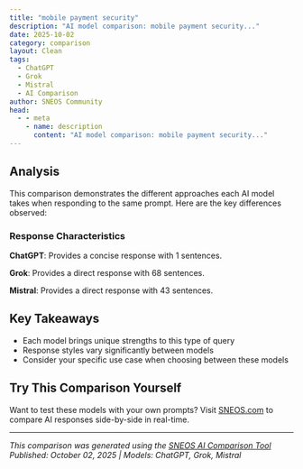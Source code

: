 ```yaml
---
title: "mobile payment security"
description: "AI model comparison: mobile payment security..."
date: 2025-10-02
category: comparison
layout: Clean
tags:
  - ChatGPT
  - Grok
  - Mistral
  - AI Comparison
author: SNEOS Community
head:
  - - meta
    - name: description
      content: "AI model comparison: mobile payment security..."
---
```


<ChatComparison
  title="mobile payment security"
  prompt="mobile payment security"
  :responses='{
    "ChatGPT": "Mobile payment security is a critical aspect of financial technology, as it involves the protection of sensitive information exchanged during mobile transactions. Here are some key components and best practices pertaining to mobile payment security:\n\n### Key Components of Mobile Payment Security\n\n1. **Encryption**: \n   - Data transmitted during mobile payments should be encrypted to ensure that it cannot be intercepted and read by unauthorized parties. Technologies such as SSL/TLS (Secure Sockets Layer / Transport Layer Security) are commonly used for this purpose.\n\n2. **Tokenization**: \n   - Tokenization replaces sensitive payment information (like credit card numbers) with unique identifiers or tokens. This means that even if a transaction is intercepted, the information is useless to hackers.\n\n3. **Authentication**: \n   - Strong user authentication methods are essential. This can include multi-factor authentication (MFA), biometric methods (like fingerprint or facial recognition), or PIN codes.\n\n4. **Secure Connections**: \n   - Users should always ensure that they are using secure networks (preferably their own data plan or a known, secure Wi-Fi) when making mobile payments to minimize the risk of man-in-the-middle attacks.\n\n5. **Application Security**: \n   - Mobile payment applications must undergo rigorous security testing and should be updated regularly to address any vulnerabilities. Developers should adhere to secure coding practices.\n\n6. **Fraud Detection Systems**: \n   - Implementing machine learning and artificial intelligence can help detect unusual patterns of behavior indicating potential fraud, allowing institutions to act quickly.\n\n7. **Compliance with Standards**: \n   - Adhering to the Payment Card Industry Data Security Standard (PCI DSS) is vital for businesses handling payment information. It provides guidelines to secure payment transactions.\n\n### Best Practices for Users\n\n1. **Use Strong Passwords**: \n   - Always use strong, unique passwords for mobile payment applications and enable biometric authentication when available.\n\n2. **Look for Security Features**: \n   - Check for security features in payment apps, such as encryption and privacy policies. Look for indicators that the app is from a reputable source.\n\n3. **Regular Updates**: \n   - Keep your mobile device and applications updated to protect against vulnerabilities.\n\n4. **Monitor Accounts**: \n   - Regularly check bank and credit card statements for unauthorized transactions.\n\n5. **Be Wary of Phishing Attempts**: \n   - Be cautious of emails, texts, or calls requesting sensitive information. Always access your payment app or service through its official website or application.\n\n6. **Enable Alerts**: \n   - Many financial institutions offer the ability to set up transaction alerts. Enabling these can help you monitor unusual activity in real-time.\n\n### Emerging Trends in Mobile Payment Security\n\n1. **Biometric Authentication**: \n   - Increasingly, mobile payments are leveraging biometric data (fingerprints, facial recognition) for secure transactions.\n\n2. **Blockchain Technology**: \n   - Blockchain is being explored for mobile payments as it offers secure, decentralized transaction recording.\n\n3. **Artificial Intelligence**: \n   - AI is being utilized in fraud detection and prevention mechanisms to foresee fraudulent behavior and respond accordingly.\n\n4. **Contactless Payments**: \n   - While convenient, it&#39;s essential to ensure that contactless payments are also secure. NFC (Near Field Communication) technology should include security features to protect user data.\n\n5. **Regulatory Changes**: \n   - As mobile payments evolve, regulations around their security are likely to change. Staying informed about these changes is essential for businesses and consumers alike.\n\n### Conclusion\n\nMobile payment security is a multifaceted issue that involves technology, user behavior, and regulatory compliance. Both consumers and businesses need to be vigilant about security practices to protect sensitive financial information and transaction integrity.",
    "Grok": "Mobile payment security refers to the measures, protocols, and technologies implemented to protect mobile payment transactions and user data from unauthorized access, fraud, and cyberattacks. As mobile payments\u2014transactions made via smartphones or other mobile devices using apps, digital wallets, or contactless technology\u2014become increasingly popular, ensuring their security is critical. Below are key aspects, challenges, and best practices related to mobile payment security.\n\n### Key Components of Mobile Payment Security\n1. **Encryption**:\n   - Data transmitted during mobile payments (e.g., credit card details, personal information) is encrypted using protocols like SSL/TLS to prevent interception by hackers.\n   - End-to-end encryption ensures that data remains secure from the sender to the recipient.\n\n2. **Tokenization**:\n   - Tokenization replaces sensitive data, such as credit card numbers, with a unique digital token. This token is meaningless to hackers if intercepted, as it cannot be converted back to the original data without access to the secure token vault.\n   - Used by services like Apple Pay, Google Pay, and Samsung Pay to protect payment information.\n\n3. **Authentication**:\n   - Multi-factor authentication (MFA) adds layers of security by requiring users to provide multiple forms of verification, such as a password, biometric data (fingerprint or facial recognition), or a one-time PIN.\n   - Biometric authentication is increasingly common in mobile payment apps for quick and secure access.\n\n4. **Secure Element (SE) and Host Card Emulation (HCE)**:\n   - Secure Element is a tamper-resistant hardware component in mobile devices that stores sensitive data, such as payment credentials.\n   - Host Card Emulation allows software to emulate a secure card, reducing reliance on hardware and enabling secure transactions via the cloud.\n\n5. **Payment Standards and Compliance**:\n   - Adherence to standards like PCI DSS (Payment Card Industry Data Security Standard) ensures that mobile payment providers maintain a secure environment for processing transactions.\n   - Compliance with regional regulations (e.g., GDPR in Europe) ensures user data protection.\n\n6. **Device Security**:\n   - Mobile devices often have built-in security features like secure boot, sandboxing of apps, and regular OS updates to protect against malware and vulnerabilities.\n   - Features like remote wipe or device locking help protect data if a device is lost or stolen.\n\n### Common Mobile Payment Security Threats\n1. **Malware and Phishing**:\n   - Malicious apps or phishing attacks can trick users into revealing sensitive information or installing software that steals payment data.\n   - Fake payment apps or SMS/email scams often mimic legitimate services to steal credentials.\n\n2. **Man-in-the-Middle (MitM) Attacks**:\n   - Attackers intercept data during transmission, especially over unsecured Wi-Fi networks, to steal payment information.\n   - Lack of encryption or weak security protocols can make transactions vulnerable.\n\n3. **Lost or Stolen Devices**:\n   - If a mobile device is lost or stolen, unauthorized access to payment apps can lead to fraudulent transactions if proper security measures (e.g., PIN, biometrics) are not in place.\n\n4. **Data Breaches**:\n   - Hackers may target payment service providers or apps to steal user data on a large scale, compromising payment credentials and personal information.\n\n5. **Weak Authentication**:\n   - Reliance on weak passwords or lack of MFA can allow attackers to gain access to payment apps or digital wallets.\n\n### Best Practices for Mobile Payment Security\n1. **For Users**:\n   - Use strong, unique passwords and enable biometric authentication for payment apps.\n   - Avoid using public Wi-Fi for transactions; use a VPN if necessary.\n   - Download apps only from official app stores (Google Play, Apple App Store) to avoid malicious software.\n   - Regularly update your device\u2019s OS and apps to patch security vulnerabilities.\n   - Monitor bank statements and app notifications for suspicious activity.\n   - Enable remote lock/wipe features in case your device is lost or stolen.\n   - Avoid sharing payment details or OTPs (one-time passwords) with anyone.\n\n2. **For Businesses and Developers**:\n   - Implement robust encryption and tokenization for all transactions.\n   - Follow PCI DSS and other relevant compliance standards.\n   - Use secure APIs for payment processing and regularly test for vulnerabilities.\n   - Educate users about security practices and provide clear instructions for safe usage.\n   - Offer real-time fraud detection and alerts for suspicious activities.\n   - Conduct regular security audits and penetration testing to identify and fix weaknesses.\n\n3. **For Payment Service Providers**:\n   - Deploy advanced fraud detection systems using AI and machine learning to identify unusual transaction patterns.\n   - Ensure secure storage of user data with strict access controls.\n   - Provide users with customizable security settings, such as transaction limits or location-based restrictions.\n\n### Emerging Trends in Mobile Payment Security\n- **Biometric Advancements**: Beyond fingerprints, newer technologies like iris scanning and behavioral biometrics (e.g., typing patterns) are being integrated for stronger authentication.\n- **Blockchain and Cryptography**: Some payment systems are exploring blockchain for secure, decentralized transaction processing.\n- **Zero Trust Architecture**: Adopting a \u0022never trust, always verify\u0022 approach to secure mobile payment ecosystems.\n- **AI-Powered Fraud Detection**: Machine learning algorithms analyze user behavior and transaction data to detect and prevent fraud in real time.\n\n### Conclusion\nMobile payment security is a shared responsibility between users, businesses, and payment providers. While technological advancements like encryption, tokenization, and biometrics have made mobile payments more secure, staying vigilant and adopting best practices is essential to mitigate risks. As mobile payment usage continues to grow, ongoing innovation and adherence to security standards will be critical to maintaining user trust and protecting financial transactions.",
    "Mistral": "Mobile payment security is a critical aspect of ensuring that financial transactions conducted via mobile devices are safe and protected from fraud, theft, and other malicious activities. Here are some key components and best practices for mobile payment security:\n\n### 1. **Encryption**\n   - **End-to-End Encryption:** Ensures that data is encrypted from the point of origin to the point of destination, protecting it from interception.\n   - **SSL/TLS:** Secure Sockets Layer (SSL) and Transport Layer Security (TLS) protocols are used to encrypt data transmitted over the internet.\n\n### 2. **Tokenization**\n   - **Tokenization:** Replaces sensitive data, such as credit card numbers, with a unique token that can be used for transactions without exposing the actual data.\n\n### 3. **Biometric Authentication**\n   - **Fingerprint Scanning:** Uses the user\u0027s fingerprint to authenticate transactions.\n   - **Facial Recognition:** Uses the user\u0027s facial features for authentication.\n   - **Voice Recognition:** Uses the user\u0027s voice for authentication.\n\n### 4. **Two-Factor Authentication (2FA)**\n   - **SMS Verification:** Sends a one-time password (OTP) to the user\u0027s mobile device.\n   - **App-Based Authentication:** Uses apps like Google Authenticator to generate OTPs.\n\n### 5. **Secure Elements**\n   - **Hardware-Based Security:** Uses a secure element (SE) or a trusted execution environment (TEE) to store sensitive data and perform cryptographic operations.\n\n### 6. **Fraud Detection**\n   - **Machine Learning:** Uses algorithms to detect unusual patterns or behaviors that may indicate fraud.\n   - **Real-Time Monitoring:** Continuously monitors transactions for suspicious activity.\n\n### 7. **Regulatory Compliance**\n   - **PCI DSS:** Payment Card Industry Data Security Standard ensures that companies handling credit card information maintain a secure environment.\n   - **GDPR:** General Data Protection Regulation ensures the protection of personal data and privacy.\n\n### 8. **User Education**\n   - **Awareness Programs:** Educate users about the importance of security and best practices for protecting their data.\n   - **Phishing Awareness:** Teach users how to recognize and avoid phishing attempts.\n\n### 9. **Secure App Development**\n   - **Code Obfuscation:** Makes it difficult for attackers to reverse-engineer the app.\n   - **Regular Updates:** Ensure the app is regularly updated to patch vulnerabilities.\n\n### 10. **Device Security**\n   - **Anti-Malware Software:** Protects the device from malicious software.\n   - **Regular Updates:** Keep the device\u0027s operating system and apps up to date.\n\n### 11. **Network Security**\n   - **VPNs:** Use Virtual Private Networks (VPNs) to secure data transmission over public networks.\n   - **Secure Wi-Fi:** Ensure that the Wi-Fi network being used is secure and encrypted.\n\n### 12. **Transaction Limits**\n   - **Daily Limits:** Set limits on the amount that can be transacted in a day to minimize potential losses.\n   - **Velocity Checks:** Monitor the frequency of transactions to detect unusual activity.\n\n### 13. **User Controls**\n   - **Account Alerts:** Allow users to set up alerts for transactions, logins, and other activities.\n   - **Transaction Approval:** Require user approval for transactions above a certain threshold.\n\n### 14. **Incident Response**\n   - **Rapid Detection:** Quickly identify and respond to security incidents.\n   - **Containment and Recovery:** Have a plan in place to contain the incident and recover from it.\n\nBy implementing these security measures, mobile payment systems can significantly reduce the risk of fraud and ensure a safer transaction environment for users."
  }'
  published-date="09:44"
/>

## Analysis

This comparison demonstrates the different approaches each AI model takes when responding to the same prompt. Here are the key differences observed:

### Response Characteristics

**ChatGPT**: Provides a concise response with 1 sentences. 

**Grok**: Provides a direct response with 68 sentences. 

**Mistral**: Provides a direct response with 43 sentences. 

## Key Takeaways

- Each model brings unique strengths to this type of query
- Response styles vary significantly between models
- Consider your specific use case when choosing between these models

## Try This Comparison Yourself

Want to test these models with your own prompts? Visit [SNEOS.com](https://sneos.com) to compare AI responses side-by-side in real-time.

---

*This comparison was generated using the [SNEOS AI Comparison Tool](https://sneos.com)*
*Published: October 02, 2025 | Models: ChatGPT, Grok, Mistral*

